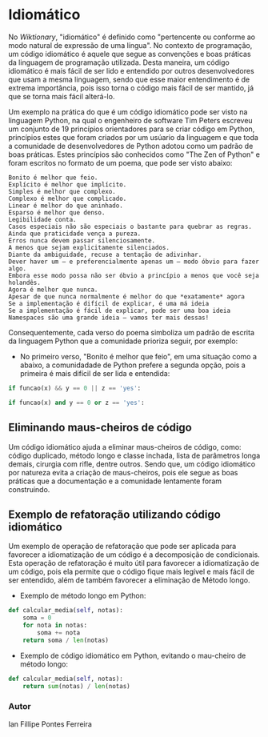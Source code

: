 # Idiomático

No _Wiktionary_, "idiomático" é definido como "pertencente ou conforme ao modo natural de expressão de uma língua". No contexto de programação, um código idiomático é aquele que segue as convenções e boas práticas da linguagem de programação utilizada. Desta maneira, um código idiomático é mais fácil de ser lido e entendido por outros desenvolvedores que usam a mesma linguagem, sendo que esse maior entendimento é de extrema importância, pois isso torna o código mais fácil de ser mantido, já que se torna mais fácil alterá-lo.

Um exemplo na prática do que é um código idiomático pode ser visto na linguagem Python, na qual o engenheiro de software Tim Peters escreveu um conjunto de 19 princípios orientadores para se criar código em Python, princípios estes que foram criados por um usúario da linguagem e que toda a comunidade de desenvolvedores de Python adotou como um padrão de boas práticas. Estes princípios são conhecidos como "The Zen of Python" e foram escritos no formato de um poema, que pode ser visto abaixo:

```
Bonito é melhor que feio.
Explícito é melhor que implícito.
Simples é melhor que complexo.
Complexo é melhor que complicado.
Linear é melhor do que aninhado.
Esparso é melhor que denso.
Legibilidade conta.
Casos especiais não são especiais o bastante para quebrar as regras.
Ainda que praticidade vença a pureza.
Erros nunca devem passar silenciosamente. 
A menos que sejam explicitamente silenciados.
Diante da ambiguidade, recuse a tentação de adivinhar.
Dever haver um — e preferencialmente apenas um — modo óbvio para fazer algo.
Embora esse modo possa não ser óbvio a princípio a menos que você seja holandês.
Agora é melhor que nunca.
Apesar de que nunca normalmente é melhor do que *exatamente* agora
Se a implementação é difícil de explicar, é uma má ideia
Se a implementação é fácil de explicar, pode ser uma boa ideia
Namespaces são uma grande ideia — vamos ter mais dessas!
```

Consequentemente, cada verso do poema simboliza um padrão de escrita da linguagem Python que a comunidade prioriza seguir, por exemplo:

- No primeiro verso, "Bonito é melhor que feio", em uma situação como a abaixo, a comunidadade de Python prefere a segunda opção, pois a primeira é mais difícil de ser lida e entendida:

```python
if funcao(x) && y == 0 || z == 'yes':
```
```python
if funcao(x) and y == 0 or z == 'yes':
```

## Eliminando maus-cheiros de código

Um código idiomático ajuda a eliminar maus-cheiros de código, como: código duplicado, método longo e classe inchada, lista de parâmetros longa demais, cirurgia com rifle, dentre outros. Sendo que, um código idiomático por natureza evita a criação de maus-cheiros, pois ele segue as boas práticas que a documentação e a comunidade lentamente foram construindo. 


## Exemplo de refatoração utilizando código idiomático

Um exemplo de operação de refatoração que pode ser aplicada para favorecer a idiomatização de um código é a decomposição de condicionais. Esta operação de refatoração é muito útil para favorecer a idiomatização de um código, pois ela permite que o código fique mais legível e mais fácil de ser entendido, além de também favorecer a eliminação de Método longo.

- Exemplo de método longo em Python:
```python
def calcular_media(self, notas):
    soma = 0
    for nota in notas:
        soma += nota
    return soma / len(notas)
```
- Exemplo de código idiomático em Python, evitando o mau-cheiro de método longo:
```python
def calcular_media(self, notas):
    return sum(notas) / len(notas)
```

### Autor

Ian Fillipe Pontes Ferreira

